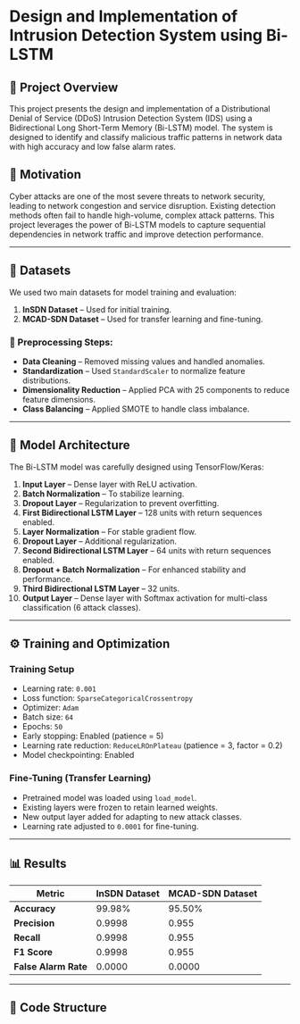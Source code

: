 # Design and Implementation of Intrusion Detection System using Bi-LSTM

## 📌 Project Overview
This project presents the design and implementation of a Distributional Denial of Service (DDoS) Intrusion Detection System (IDS) using a Bidirectional Long Short-Term Memory (Bi-LSTM) model. The system is designed to identify and classify malicious traffic patterns in network data with high accuracy and low false alarm rates.

## 🚀 Motivation
Cyber attacks are one of the most severe threats to network security, leading to network congestion and service disruption. Existing detection methods often fail to handle high-volume, complex attack patterns. This project leverages the power of Bi-LSTM models to capture sequential dependencies in network traffic and improve detection performance.

---

## 📂 Datasets
We used two main datasets for model training and evaluation:
1. **InSDN Dataset** – Used for initial training.
2. **MCAD-SDN Dataset** – Used for transfer learning and fine-tuning.

### 🔹 Preprocessing Steps:
- **Data Cleaning** – Removed missing values and handled anomalies.
- **Standardization** – Used `StandardScaler` to normalize feature distributions.
- **Dimensionality Reduction** – Applied PCA with 25 components to reduce feature dimensions.
- **Class Balancing** – Applied SMOTE to handle class imbalance.

---

## 🧠 Model Architecture
The Bi-LSTM model was carefully designed using TensorFlow/Keras:

1. **Input Layer** – Dense layer with ReLU activation.
2. **Batch Normalization** – To stabilize learning.
3. **Dropout Layer** – Regularization to prevent overfitting.
4. **First Bidirectional LSTM Layer** – 128 units with return sequences enabled.
5. **Layer Normalization** – For stable gradient flow.
6. **Dropout Layer** – Additional regularization.
7. **Second Bidirectional LSTM Layer** – 64 units with return sequences enabled.
8. **Dropout + Batch Normalization** – For enhanced stability and performance.
9. **Third Bidirectional LSTM Layer** – 32 units.
10. **Output Layer** – Dense layer with Softmax activation for multi-class classification (6 attack classes).

---

## ⚙️ Training and Optimization
### **Training Setup**
- Learning rate: `0.001`
- Loss function: `SparseCategoricalCrossentropy`
- Optimizer: `Adam`
- Batch size: `64`
- Epochs: `50`
- Early stopping: Enabled (patience = 5)
- Learning rate reduction: `ReduceLROnPlateau` (patience = 3, factor = 0.2)
- Model checkpointing: Enabled

### **Fine-Tuning (Transfer Learning)**
- Pretrained model was loaded using `load_model`.
- Existing layers were frozen to retain learned weights.
- New output layer added for adapting to new attack classes.
- Learning rate adjusted to `0.0001` for fine-tuning.

---

## 📊 Results
| Metric | InSDN Dataset | MCAD-SDN Dataset |
|--------|---------------|------------------|
| **Accuracy** | 99.98% | 95.50% |
| **Precision** | 0.9998 | 0.955 |
| **Recall** | 0.9998 | 0.955 |
| **F1 Score** | 0.9998 | 0.955 |
| **False Alarm Rate** | 0.0000 | 0.0000 |

---

## 📜 Code Structure
